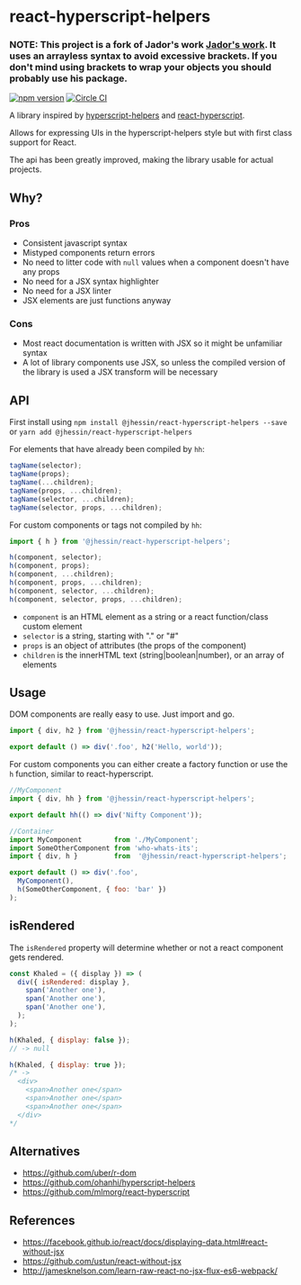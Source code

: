 # react-hyperscript-helpers

### NOTE: This project is a fork of Jador's work [Jador's work](https://github.com/Jador/react-hyperscript-helpers). It uses an arrayless syntax to avoid excessive brackets. If you don't mind using brackets to wrap your objects you should probably use his package.

[![npm version](https://badge.fury.io/js/react-hyperscript-helpers.svg)](https://badge.fury.io/js/react-hyperscript-helpers) [![Circle CI](https://circleci.com/gh/Jador/react-hyperscript-helpers/tree/master.svg?style=svg)](https://circleci.com/gh/Jador/react-hyperscript-helpers/tree/master)

A library inspired by [hyperscript-helpers](https://github.com/ohanhi/hyperscript-helpers) and [react-hyperscript](https://github.com/mlmorg/react-hyperscript).

Allows for expressing UIs in the hyperscript-helpers style but with first class support for React.

The api has been greatly improved, making the library usable for actual projects.

## Why?

### Pros

* Consistent javascript syntax
* Mistyped components return errors
* No need to litter code with `null` values when a component doesn't have any props
* No need for a JSX syntax highlighter
* No need for a JSX linter
* JSX elements are just functions anyway

### Cons

* Most react documentation is written with JSX so it might be unfamiliar syntax
* A lot of library components use JSX, so unless the compiled version of the library is used
  a JSX transform will be necessary

## API

First install using `npm install @jhessin/react-hyperscript-helpers --save` or `yarn add @jhessin/react-hyperscript-helpers`

For elements that have already been compiled by `hh`:

```js
tagName(selector);
tagName(props);
tagName(...children);
tagName(props, ...children);
tagName(selector, ...children);
tagName(selector, props, ...children);
```

For custom components or tags not compiled by `hh`:

```js
import { h } from '@jhessin/react-hyperscript-helpers';

h(component, selector);
h(component, props);
h(component, ...children);
h(component, props, ...children);
h(component, selector, ...children);
h(component, selector, props, ...children);
```

* `component` is an HTML element as a string or a react function/class custom element
* `selector` is a string, starting with "." or "#"
* `props` is an object of attributes (the props of the component)
* `children` is the innerHTML text (string|boolean|number), or an array of elements

## Usage

DOM components are really easy to use. Just import and go.

```javascript
import { div, h2 } from '@jhessin/react-hyperscript-helpers';

export default () => div('.foo', h2('Hello, world'));
```

For custom components you can either create a factory function or use the `h` function, similar to react-hyperscript.

```javascript
//MyComponent
import { div, hh } from '@jhessin/react-hyperscript-helpers';

export default hh(() => div('Nifty Component'));

//Container
import MyComponent        from './MyComponent';
import SomeOtherComponent from 'who-whats-its';
import { div, h }         from  '@jhessin/react-hyperscript-helpers';

export default () => div('.foo',
  MyComponent(),
  h(SomeOtherComponent, { foo: 'bar' })
);
```

## isRendered

The `isRendered` property will determine whether or not a react component gets rendered.

```javascript
const Khaled = ({ display }) => (
  div({ isRendered: display },
    span('Another one'),
    span('Another one'),
    span('Another one'),
  );
);

h(Khaled, { display: false });
// -> null

h(Khaled, { display: true });
/* ->
  <div>
    <span>Another one</span>
    <span>Another one</span>
    <span>Another one</span>
  </div>
*/
```

## Alternatives

* https://github.com/uber/r-dom
* https://github.com/ohanhi/hyperscript-helpers
* https://github.com/mlmorg/react-hyperscript

## References

* https://facebook.github.io/react/docs/displaying-data.html#react-without-jsx
* https://github.com/ustun/react-without-jsx
* http://jamesknelson.com/learn-raw-react-no-jsx-flux-es6-webpack/
